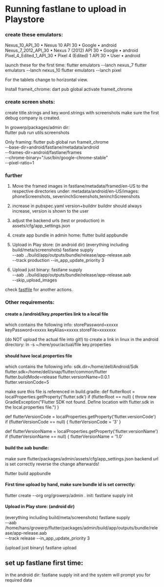 # Running fastlane to upload in Playstore

### create these emulators:

Nexus_10_API_30         • Nexus 10 API 30           • Google • android
Nexus_7_2012_API_30     • Nexus 7 (2012) API 30     • Google • android
Pixel_4_Edited_1_API_30 • Pixel 4 (Edited) 1 API 30 • User   • android

launch these for the first time:
flutter emulators --lanch nexus_7
flutter emulators --lanch nexus_10
flutter emulators --lanch pixel

For the tablets change to horizontal view.

Install frameit_chrome: dart pub global activate frameit_chrome

### create screen shots:
create title.strings and key.word.strings with screenshots
make sure the first debug company is created.

In growerp/packages/admin dir:  
flutter pub run utils:screenshots

Only framing:
flutter pub global run frameit_chrome \
    --base-dir=android/fastlane/metadata/android \
    --frames-dir=android/fastlane/frames \
    --chrome-binary="/usr/bin/google-chrome-stable" \
    --pixel-ratio=1

### further
1. Move the framed images in fastlane/metadata/framed/en-US to the respective directories under: metadata/android/en-US/images: phoneScreenshots, seveninchScreenshots,teninchScreenshots 
2. increase in pubspec.yaml version+buildnr
    buildnr should always increase, version is shown to the user
3. adjust the backend urls (test or production)
    in assets/cfg/app_settings.json
4. create app bundle in admin home:
    flutter build appbundle
5. Upload in Play store: (in android dir)
    (everything including build/meta/screenshots)
    fastlane supply \
        --aab ../build/app/outputs/bundle/release/app-release.aab \
        --track production --in_app_update_priority 3

6. Upload just binary:
    fastlane supply \
        --aab ../build/app/outputs/bundle/release/app-release.aab \
        --skip_upload_images

check [fastfile](https://docs.fastlane.tools/actions/supply/) for another actions.


### Other requirements:

#### create a <projdir>/android/key.properties link to a local file
which contains the following info:
storePassword=xxxxx
keyPassword=xxxxx
keyAlias=xxxxx
storeFile=xxxxxxx

(do NOT upload the actual file into git!)
to create a link in linux in the android directory:
    ln -s ~/here/your/actual/file key.properties

#### should have local.properties file
which contains the following info:
sdk.dir=/home/dell/Android/Sdk
flutter.sdk=/home/dell/snap/flutter/common/flutter
flutter.buildMode=release
flutter.versionName=0.0.1   
flutter.versionCode=5

make sure this file is referenced in build.gradle:
def flutterRoot = localProperties.getProperty('flutter.sdk')
if (flutterRoot == null) {
    throw new GradleException("Flutter SDK not found. Define location with flutter.sdk in the local.properties file.")
}

def flutterVersionCode = localProperties.getProperty('flutter.versionCode')
if (flutterVersionCode == null) {
    flutterVersionCode = '3'
}

def flutterVersionName = localProperties.getProperty('flutter.versionName')
if (flutterVersionName == null) {
    flutterVersionName = '1.0'

#### build the aab bundle:
make sure flutter/packages/admin/assets/cfg/app_settings.json backend url is set correctly
reverse the change afterwards!

flutter build appbundle

#### First time upload by hand, make sure bundle id is set correctly:
flutter create --org org/growerp/admin .
init: fastlane supply init

#### Upload in Play store: (android dir)
(everything including build/meta/screenshots)
fastlane supply \
    --aab /home/hans/growerp/flutter/packages/admin/build/app/outputs/bundle/release/app-release.aab \
    --track release --in_app_update_priority 3 

(upload just binary)
    fastlane upload

## set up fastlane first time:
in the android dir:
    fastlane supply init
and the system will prompt you for required data
